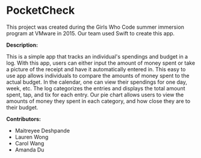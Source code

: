 # PocketCheck

This project was created during the Girls Who Code summer immersion program at VMware in 2015. Our team used Swift to create this app.

**Description:**

This is a simple app that tracks an individual's spendings and budget in a log. With this app, users can either input the amount of money spent or take a picture of the receipt and have it automatically entered in. This easy to use app allows individuals to compare the amounts of money spent to the actual budget. In the calendar, one can view their spendings for one day, week, etc. The log categorizes the entries and displays the total amount spent, tap, and tix for each entry. Our pie chart allows users to view the amounts of money they spent in each category, and how close they are to their budget. 

**Contributors:**
* Maitreyee Deshpande
* Lauren Wong
* Carol Wang
* Amanda Du



